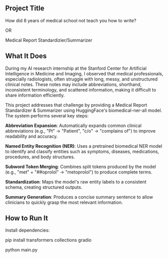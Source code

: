 ## Project Title
How did 8 years of medical school not teach you how to write?

OR

Medical Report Standardizier/Summarizer

## What It Does
During my AI research internship at the Stanford Center for Artificial Intelligence in Medicine and Imaging, I observed that medical professionals, especially radiologists, often struggle with long, messy, and unstructured clinical notes. These notes may include abbreviations, shorthand, inconsistent terminology, and scattered information, making it difficult to share information efficiently.

This project addresses that challenge by providing a Medical Report Standardizer & Summarizer using HuggingFace's biomedical-ner-all model. The system performs several key steps:

**Abbreviation Expansion**: Automatically expands common clinical abbreviations (e.g., "Pt" → "Patient", "c/o" → "complains of") to improve readability and  accuracy.

**Named Entity Recognition (NER)**: Uses a pretrained biomedical NER model to identify and classify entities such as symptoms, diseases, medications, procedures, and body structures.

**Subword Token Merging**: Combines split tokens produced by the model (e.g., "met" + "##oprolol" → "metoprolol") to produce complete terms.

**Standardization**: Maps the model's raw entity labels to a consistent schema, creating structured outputs.

**Summary Generation**: Produces a concise summary sentence to allow clinicians to quickly grasp the most relevant information.

## How to Run It
Install dependencies:

pip install transformers collections gradio

python main.py
